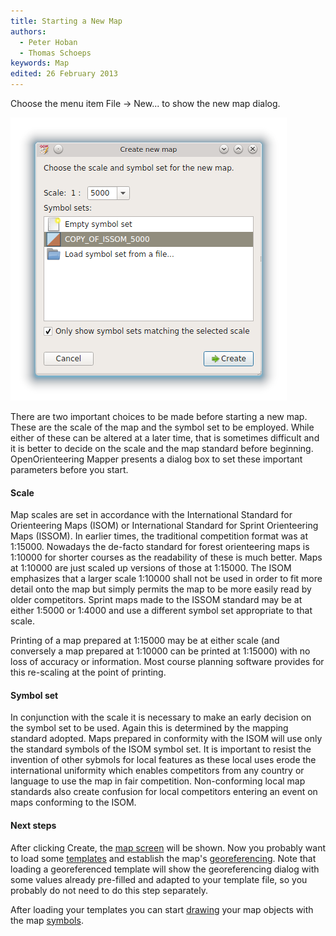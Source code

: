 ```yaml
---
title: Starting a New Map
authors:
  - Peter Hoban
  - Thomas Schoeps
keywords: Map
edited: 26 February 2013
---
```


<p>Choose the menu item File -&gt; New... to show the new map dialog.</p>

<img src="images/new_map.png" border="0" />

<p>There are two important choices to be made before starting a new map. These are the scale of the map and the symbol set to be employed. While either of these can be altered at a later time, that is sometimes difficult and it is better to decide on the scale and the map standard before beginning. OpenOrienteering Mapper presents a dialog box to set these important parameters before you start.</p>

<h4>Scale</h4>
<p>Map scales are set in accordance with the International Standard for Orienteering Maps (ISOM) or International Standard for Sprint Orienteering Maps (ISSOM). In earlier times, the traditional competition format was at 1:15000. Nowadays the de-facto standard for forest orienteering maps is 1:10000 for shorter courses as the readability of these is much better. Maps at 1:10000 are just scaled up versions of those at 1:15000. The ISOM emphasizes that a larger scale 1:10000 shall not be used in order to fit more detail onto the map but simply permits the map to be more easily read by older competitors. Sprint maps made to the ISSOM standard may be at either 1:5000 or 1:4000 and use a different symbol set appropriate to that scale.</p>

<p>Printing of a map prepared at 1:15000 may be at either scale (and conversely a map prepared at 1:10000 can be printed at 1:15000) with no loss of accuracy or information. Most course planning software provides for this re-scaling at the point of printing.</p>

<h4>Symbol set</h4>

<p>In conjunction with the scale it is necessary to make an early decision on the symbol set to be used. Again this is determined by the mapping standard adopted. Maps prepared in conformity with the ISOM will use only the standard symbols of the ISOM symbol set. It is important to resist the invention of other sybmols for local features as these local uses erode the international uniformity which enables competitors from any country or language to use the map in fair competition. Non-conforming local map standards also create confusion for local competitors entering an event on maps conforming to the ISOM.</p>

<h4>Next steps</h4>

<p>After clicking Create, the <a href="main_window.md">map screen</a> will be shown. Now you probably want to load some <a href="templates.md">templates</a> and establish the map's <a href="georeferencing.md">georeferencing</a>. Note that loading a georeferenced template will show the georeferencing dialog with some values already pre-filled and adapted to your template file, so you probably do not need to do this step separately.</p>

<p>After loading your templates you can start <a href="toolbars.md#drawing">drawing</a> your map objects with the map <a href="symbol_dock_widget.md">symbols</a>.</p>

